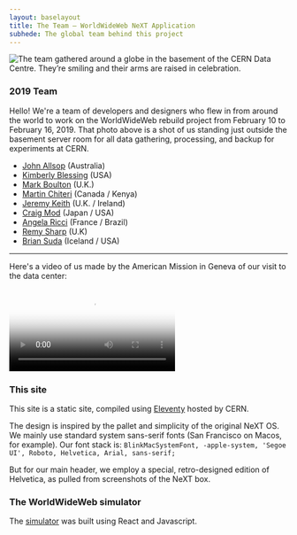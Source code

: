 ```yaml
---
layout: baselayout
title: The Team — WorldWideWeb NeXT Application
subhede: The global team behind this project
---
```



<img src="/images/colophon/thegroup.jpg" alt="The team gathered around a globe in the basement of the CERN Data Centre. They’re smiling and their arms are raised in celebration." class="fullbleed"/>


<section>

### 2019 Team

Hello! We're a team of developers and designers who flew in from around the world to work on the WorldWideWeb rebuild project from February 10 to February 16, 2019. That photo above is a shot of us standing just outside the basement server room for all data gathering, processing, and backup for experiments at CERN. 

- [John Allsop](http://johnfallsopp.com/) (Australia)
- [Kimberly Blessing](https://www.kimberlyblessing.com/) (USA)
- [Mark Boulton](http://www.markboulton.co.uk/) (U.K.)
- [Martin Chiteri](http://geek.co.ke/about/) (Canada / Kenya) 
- [Jeremy Keith](https://adactio.com) (U.K. / Ireland)
- [Craig Mod](https://craigmod.com) (Japan / USA)
- [Angela Ricci](https://gericci.me) (France / Brazil)
- [Remy Sharp](https://remysharp.com) (U.K)
- [Brian Suda](https://twitter.com/briansuda?ref_src=twsrc%5Egoogle%7Ctwcamp%5Eserp%7Ctwgr%5Eauthor) (Iceland / USA)

----

Here's a video of us made by the American Mission in Geneva of our visit to the data center: 

<video controls poster="/images/cern_data-poster.jpg" src="/images/cern_data.mp4" style="display: inline;">

<a href="https://www.facebook.com/usmissiongeneva/videos/415779382505638/">Facebook original video source</a>

</video>

</section>

<section>

### This site

This site is a static site, compiled using [Eleventy](https://www.11ty.io/) hosted by CERN. 

The design is inspired by the pallet and simplicity of the original NeXT OS. We mainly use standard system sans-serif fonts (San Francisco on Macos, for example). Our font stack is: `BlinkMacSystemFont, -apple-system, 'Segoe UI', Roboto, Helvetica, Arial, sans-serif;`

But for our main header, we employ a special, retro-designed edition of Helvetica, as pulled from screenshots of the NeXT box. 

### The WorldWideWeb simulator

The [simulator](/browser/) was built using React and Javascript.



</section>
